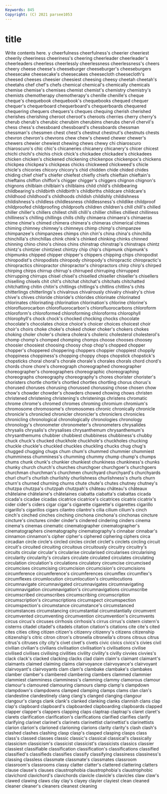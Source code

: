 ```yaml
---
Keywords: 845
Copyright: (C) 2021 parsee1053
---
```


# title

Write contents here.
y
cheerfulness cheerfulness's cheerier cheeriest cheerily cheeriness cheeriness's cheering cheerleader cheerleader's
cheerleaders cheerless cheerlessly cheerlessness cheerlessness's cheers cheery cheese cheese's cheeseburger
cheeseburger's cheeseburgers cheesecake cheesecake's cheesecakes cheesecloth cheesecloth's cheesed cheeses cheesier
cheesiest cheesing cheesy cheetah cheetah's cheetahs chef chef's chefs chemical
chemical's chemically chemicals chemise chemise's chemises chemist chemist's chemistry chemistry's
chemists chemotherapy chemotherapy's chenille chenille's cheque cheque's chequebook chequebook's chequebooks
chequed chequer chequer's chequerboard chequerboard's chequerboards chequered chequering chequers chequers's
cheques chequing cherish cherished cherishes cherishing cheroot cheroot's cheroots cherries
cherry cherry's cherub cherub's cherubic cherubim cherubims cherubs chervil chervil's
chess chess's chessboard chessboard's chessboards chessman chessman's chessmen chest chest's
chestnut chestnut's chestnuts chests chevron chevron's chevrons chew chew's chewed
chewer chewer's chewers chewier chewiest chewing chews chewy chi chiaroscuro
chiaroscuro's chic chic's chicaneries chicanery chicanery's chicer chicest chichi chichi's
chichis chick chick's chickadee chickadee's chickadees chicken chicken's chickened chickening
chickenpox chickenpox's chickens chickpea chickpea's chickpeas chicks chickweed chickweed's chicle
chicle's chicories chicory chicory's chid chidden chide chided chides chiding
chief chief's chiefer chiefest chiefly chiefs chieftain chieftain's chieftains chiffon
chiffon's chigger chigger's chiggers chignon chignon's chignons chilblain chilblain's chilblains
child child's childbearing childbearing's childbirth childbirth's childbirths childcare childcare's childhood
childhood's childhoods childish childishly childishness childishness's childless childlessness childlessness's childlike
childproof childproofed childproofing childproofs children children's chill chill's chilled chiller
chiller's chillers chillest chilli chilli's chillier chillies chilliest chilliness chilliness's
chilling chillings chills chilly chimaera chimaera's chimaeras chime chime's chimed
chimera chimera's chimeras chimerical chimes chiming chimney chimney's chimneys chimp
chimp's chimpanzee chimpanzee's chimpanzees chimps chin chin's china china's chinchilla
chinchilla's chinchillas chink chink's chinked chinking chinks chinned chinning chino
chino's chinos chins chinstrap chinstrap's chinstraps chintz chintz's chintzier chintziest
chintzy chip chip's chipmunk chipmunk's chipmunks chipped chipper chipper's chippers
chipping chips chiropodist chiropodist's chiropodists chiropody chiropody's chiropractic chiropractic's chiropractics
chiropractor chiropractor's chiropractors chirp chirp's chirped chirping chirps chirrup chirrup's
chirruped chirruping chirrupped chirrupping chirrups chisel chisel's chiselled chiseller chiseller's
chisellers chiselling chisels chit chit's chitchat chitchat's chitchats chitchatted chitchatting
chitin chitin's chitlings chitlings's chitlins chitlins's chits chitterlings chitterlings's chivalrous
chivalrously chivalry chivalry's chive chive's chives chloride chloride's chlorides chlorinate
chlorinated chlorinates chlorinating chlorination chlorination's chlorine chlorine's chlorofluorocarbon chlorofluorocarbon's chlorofluorocarbons
chloroform chloroform's chloroformed chloroforming chloroforms chlorophyll chlorophyll's chock chock's chocked
chocking chocks chocolate chocolate's chocolates choice choice's choicer choices choicest
choir choir's choirs choke choke's choked choker choker's chokers chokes
choking choler choler's cholera cholera's choleric cholesterol cholesterol's chomp chomp's
chomped chomping chomps choose chooses choosey choosier choosiest choosing choosy
chop chop's chopped chopper chopper's choppered choppering choppers choppier choppiest
choppily choppiness choppiness's chopping choppy chops chopstick chopstick's chopsticks choral
choral's chorale chorale's chorales chorals chord chord's chords chore chore's
choreograph choreographed choreographer choreographer's choreographers choreographic choreographing choreographs choreography choreography's
chores chorister chorister's choristers chortle chortle's chortled chortles chortling chorus
chorus's chorused choruses chorusing chorussed chorussing chose chosen chow chow's
chowder chowder's chowders chowed chowing chows christen christened christening christening's
christenings christens chromatic chrome chrome's chromed chromes chroming chromium chromium's
chromosome chromosome's chromosomes chronic chronically chronicle chronicle's chronicled chronicler chronicler's
chroniclers chronicles chronicling chronological chronologically chronologies chronology chronology's chronometer chronometer's
chronometers chrysalides chrysalis chrysalis's chrysalises chrysanthemum chrysanthemum's chrysanthemums chubbier chubbiest
chubbiness chubbiness's chubby chuck chuck's chucked chuckhole chuckhole's chuckholes chucking
chuckle chuckle's chuckled chuckles chuckling chucks chug chug's chugged chugging
chugs chum chum's chummed chummier chummiest chumminess chumminess's chumming chummy
chump chump's chumps chums chunk chunk's chunkier chunkiest chunkiness chunkiness's
chunks chunky church church's churches churchgoer churchgoer's churchgoers churchman churchman's
churchmen churchyard churchyard's churchyards churl churl's churlish churlishly churlishness churlishness's
churls churn churn's churned churning churns chute chute's chutes chutney
chutney's chutzpa chutzpa's chutzpah chutzpah's château château's châteaux châtelaine châtelaine's
châtelaines ciabatta ciabatta's ciabattas cicada cicada's cicadae cicadas cicatrice cicatrice's
cicatrices cicatrix cicatrix's cider cider's ciders cigar cigar's cigarette cigarette's
cigarettes cigarillo cigarillo's cigarillos cigars cilantro cilantro's cilia cilium cilium's
cinch cinch's cinched cinches cinching cinchona cinchona's cinchonas cincture cincture's
cinctures cinder cinder's cindered cindering cinders cinema cinema's cinemas cinematic
cinematographer cinematographer's cinematographers cinematography cinematography's cinnabar cinnabar's cinnamon cinnamon's cipher
cipher's ciphered ciphering ciphers circa circadian circle circle's circled circles
circlet circlet's circlets circling circuit circuit's circuited circuiting circuitous circuitously
circuitry circuitry's circuits circular circular's circularise circularised circularises circularising circularity
circularity's circulars circulate circulated circulates circulating circulation circulation's circulations circulatory
circumcise circumcised circumcises circumcising circumcision circumcision's circumcisions circumference circumference's circumferences
circumflex circumflex's circumflexes circumlocution circumlocution's circumlocutions circumnavigate circumnavigated circumnavigates circumnavigating
circumnavigation circumnavigation's circumnavigations circumscribe circumscribed circumscribes circumscribing circumscription circumscription's circumscriptions
circumspect circumspection circumspection's circumstance circumstance's circumstanced circumstances circumstancing circumstantial circumstantially
circumvent circumvented circumventing circumvention circumvention's circumvents circus circus's circuses cirrhosis
cirrhosis's cirrus cirrus's cistern cistern's cisterns citadel citadel's citadels citation
citation's citations cite cite's cited cites cities citing citizen citizen's
citizenry citizenry's citizens citizenship citizenship's citric citron citron's citronella citronella's
citrons citrous citrus citrus's citruses city city's civet civet's civets
civic civics civics's civies civil civilian civilian's civilians civilisation civilisation's
civilisations civilise civilised civilises civilising civilities civility civility's civilly civvies
civvies's clack clack's clacked clacking clacks clad claim claim's claimant
claimant's claimants claimed claiming claims clairvoyance clairvoyance's clairvoyant clairvoyant's clairvoyants
clam clam's clambake clambake's clambakes clamber clamber's clambered clambering clambers
clammed clammier clammiest clamminess clamminess's clamming clammy clamorous clamour clamour's
clamoured clamouring clamours clamp clamp's clampdown clampdown's clampdowns clamped clamping
clamps clams clan clan's clandestine clandestinely clang clang's clanged clanging
clangour clangour's clangs clank clank's clanked clanking clanks clannish clans
clap clap's clapboard clapboard's clapboarded clapboarding clapboards clapped clapper clapper's
clappers clapping claps claptrap claptrap's claret claret's clarets clarification clarification's
clarifications clarified clarifies clarify clarifying clarinet clarinet's clarinets clarinettist clarinettist's
clarinettists clarion clarion's clarioned clarioning clarions clarity clarity's clash clash's
clashed clashes clashing clasp clasp's clasped clasping clasps class class's
classed classes classic classic's classical classical's classically classicism classicism's classicist
classicist's classicists classics classier classiest classifiable classification classification's classifications classified
classified's classifieds classifies classify classifying classiness classiness's classing classless classmate
classmate's classmates classroom classroom's classrooms classy clatter clatter's clattered clattering
clatters clause clause's clauses claustrophobia claustrophobia's claustrophobic clavichord clavichord's clavichords
clavicle clavicle's clavicles claw claw's clawed clawing claws clay clay's
clayey clayier clayiest clean cleaned cleaner cleaner's cleaners cleanest cleaning
